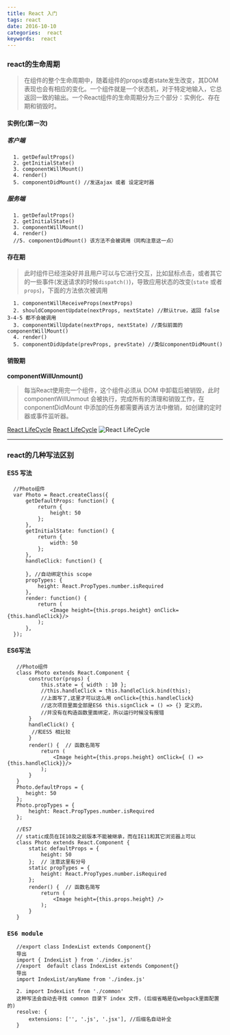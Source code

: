 ```yaml
---
title: React 入门 
tags: react
date: 2016-10-10
categories:  react
keywords:  react
---
```


### react的生命周期

>在组件的整个生命周期中，随着组件的props或者state发生改变，其DOM表现也会有相应的变化。一个组件就是一个状态机，对于特定地输入，它总返回一致的输出。一个React组件的生命周期分为三个部分：实例化、存在期和销毁时。

#### 实例化(第一次)

##### 客户端

```下列方法依次被调用
  1. getDefaultProps()
  2. getInitialState()
  3. componentWillMount()
  4. render()
  5. componentDidMount() //发送ajax 或者 设定定时器
```

##### 服务端

```下列方法依次被调用
  1. getDefaultProps()
  2. getInitialState()
  3. componentWillMount()
  4. render()
  //5. componentDidMount() 该方法不会被调用（同构注意这一点） 
```

<!--more-->

#### 存在期

>此时组件已经渲染好并且用户可以与它进行交互，比如鼠标点击，或者其它的一些事件(发送请求的时候`dispatch()`)，导致应用状态的改变(`state` 或者 `props`)，下面的方法依次被调用

```
  1. componentWillReceiveProps(nextProps) 
  2. shouldComponentUpdate(nextProps, nextState) //默认true，返回 false 3-4-5 都不会被调用
  3. componentWillUpdate(nextProps, nextState) //类似前面的componentWillMount()
  4. render() 
  5. componentDidUpdate(prevProps, prevState) //类似componentDidMount()
```

#### 销毁期

**componentWillUnmount()**

>每当React使用完一个组件，这个组件必须从 DOM 中卸载后被销毁，此时 componentWillUnmout 会被执行，完成所有的清理和销毁工作，在 conponentDidMount 中添加的任务都需要再该方法中撤销，如创建的定时器或事件监听器。

[React LifeCycle](https://facebook.github.io/react/docs/react-component.html)
[React LifeCycle](https://segmentfault.com/a/1190000004168886)
![React LifeCycle](http://omla9ld8j.bkt.clouddn.com/IZ%28%5BWD%7BRART1EV0U%7BZ67GB6.png)

------------------------

### react的几种写法区别

#### ES5 写法

```
  //Photo组件
  var Photo = React.createClass({
      getDefaultProps: function() {
          return {
              height: 50
          };
      },
      getInitialState: function() {
          return {
              width: 50
          };
      },
      handleClick: function() {

      }, //自动绑定this scope
      propTypes: {
          height: React.PropTypes.number.isRequired
      },
      render: function() {
          return (
              <Image height={this.props.height} onClick={this.handleClick}/>
          );
      },
  }); 
```

#### ES6写法

```
   //Photo组件
   class Photo extends React.Component {
       constructor(props) {
           this.state = { width : 10 };
           //this.handleClick = this.handleClick.bind(this);
           //上面写了,这里才可以这么用 onClick={this.handleClick}
           //这次项目里面全部是ES6 this.signClick = () => {} 定义的，
           //并没有在构造函数里面绑定，所以运行时候没有报错
       }
       handleClick() {
        //和ES5 相比较
       }
       render() {  // 函数名简写 
           return (
               <Image height={this.props.height} onClick={ () => {this.handleClick}}/>
           );
       }
   }
   Photo.defaultProps = {
      height: 50
   };
   Photo.propTypes = {
       height: React.PropTypes.number.isRequired
   };

   //ES7  
   // static成员在IE10及之前版本不能被继承，而在IE11和其它浏览器上可以
   class Photo extends React.Component {
       static defaultProps = {
           height: 50   
       };  // 注意这里有分号
       static propTypes = {
           height: React.PropTypes.number.isRequired
       };  
       render() {  // 函数名简写 
           return (
               <Image height={this.props.height} />
           );
       }
   }
```

### `ES6 module` 

```export与export default
   //export class IndexList extends Component{}
   导出
   import { IndexList } from './index.js'
   //export  default class IndexList extends Component{}
   导出
   import IndexList/anyName from './index.js'

   2. import IndexList from './common'
   这种写法会自动去寻找 common 目录下 index 文件，(后缀省略是在webpack里面配置的)
   resolve: {
       extensions: ['', '.js', '.jsx'], //后缀名自动补全
   }
```

